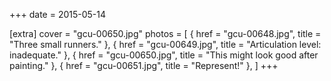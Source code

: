+++
date = 2015-05-14

[extra]
cover = "gcu-00650.jpg"
photos = [
{ href = "gcu-00648.jpg", title = "Three small runners." },
{ href = "gcu-00649.jpg", title = "Articulation level: inadequate." },
{ href = "gcu-00650.jpg", title = "This might look good after painting." },
{ href = "gcu-00651.jpg", title = "Represent!" },
]
+++